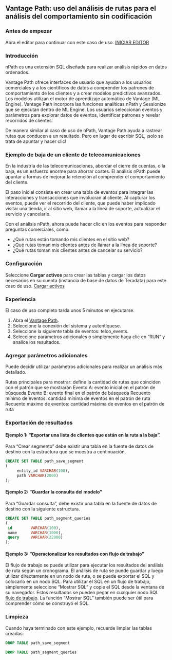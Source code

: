 Vantage Path: uso del análisis de rutas para el análisis del comportamiento sin codificación
--------------------------------------------------------------------------------------------

### Antes de empezar

Abra el editor para continuar con este caso de uso. [INICIAR EDITOR](#data=%7B%22navigateTo%22:%22editor%22%7D)

### Introducción

nPath es una extensión SQL diseñada para realizar análisis rápidos en datos ordenados.

Vantage Path ofrece interfaces de usuario que ayudan a los usuarios comerciales y a los científicos de datos a comprender los patrones de comportamiento de los clientes y a crear modelos predictivos avanzados. Los modelos utilizan el motor de aprendizaje automático de Vantage (ML Engine). Vantage Path incorpora las funciones analíticas nPath y Sessionize que se ejecutan dentro de ML Engine. Los usuarios seleccionan eventos y parámetros para explorar datos de eventos, identificar patrones y revelar recorridos de clientes.

De manera similar al caso de uso de nPath, Vantage Path ayuda a rastrear rutas que conducen a un resultado. Pero en lugar de escribir SQL, ¡solo se trata de apuntar y hacer clic!

### Ejemplo de baja de un cliente de telecomunicaciones

En la industria de las telecomunicaciones, abordar el cierre de cuentas, o la baja, es un esfuerzo enorme para ahorrar costes. El análisis nPath puede apuntar a formas de mejorar la retención al comprender el comportamiento del cliente.

El paso inicial consiste en crear una tabla de eventos para integrar las interacciones y transacciones que involucran al cliente. Al capturar los eventos, puede ver el recorrido del cliente, que puede haber implicado visitar una tienda, ir al sitio web, llamar a la línea de soporte, actualizar el servicio y cancelarlo.

Con el análisis nPath, ahora puede hacer clic en los eventos para responder preguntas comerciales, como:

-   ¿Qué rutas están tomando mis clientes en el sitio web?
-   ¿Qué rutas toman mis clientes antes de llamar a la línea de soporte?
-   ¿Qué rutas toman mis clientes antes de cancelar su servicio?

### Configuración

Seleccione **Cargar activos** para crear las tablas y cargar los datos necesarios en su cuenta (instancia de base de datos de Teradata) para este caso de uso. [Cargar activos](#data=%7B%22id%22:%22Telco%22%7D)

### Experiencia

El caso de uso completo tarda unos 5 minutos en ejecutarse.

1.  Abra el [Vantage Path](/path-analyzer).
2.  Seleccione la conexión del sistema y autentíquese.
3.  Seleccione la siguiente tabla de eventos: telco\_events.
4.  Seleccione parámetros adicionales o simplemente haga clic en “RUN” y analice los resultados.

### Agregar parámetros adicionales

Puede decidir utilizar parámetros adicionales para realizar un análisis más detallado.

Rutas principales para mostrar: define la cantidad de rutas que coinciden con el patrón que se mostrarán Evento A: evento inicial en el patrón de búsqueda Evento B: evento final en el patrón de búsqueda Recuento mínimo de eventos: cantidad mínima de eventos en el patrón de ruta Recuento máximo de eventos: cantidad máxima de eventos en el patrón de ruta

### Exportación de resultados

#### Ejemplo 1: “Exportar una lista de clientes que están en la ruta a la baja”.

Para “Crear segmento” debe existir una tabla en la fuente de datos de destino con la estructura que se muestra a continuación.

```sql
CREATE SET TABLE path_save_segment
(
     entity_id VARCHAR(100),
     path VARCHAR(2000)
);
```

#### Ejemplo 2: “Guardar la consulta del modelo”

Para “Guardar consulta”, debe existir una tabla en la fuente de datos de destino con la siguiente estructura.

```sql
CREATE SET TABLE path_segment_queries
(
 id        VARCHAR(100),
 name      VARCHAR(1000),
 query     VARCHAR(32000)
);
```

#### Ejemplo 3: “Operacionalizar los resultados con flujo de trabajo”

El flujo de trabajo se puede utilizar para ejecutar los resultados del análisis de ruta según un cronograma. El análisis de ruta se puede guardar y luego utilizar directamente en un nodo de ruta, o se puede exportar el SQL y colocarlo en un nodo SQL. Para utilizar el SQL en un flujo de trabajo, simplemente seleccione “Mostrar SQL” y copie el SQL desde la ventana de su navegador. Estos resultados se pueden pegar en cualquier nodo SQL [flujo de trabajo](/flujo%20de%20trabajo/). La función “Mostrar SQL” también puede ser útil para comprender cómo se construyó el SQL.

### Limpieza

Cuando haya terminado con este ejemplo, recuerde limpiar las tablas creadas:

```sql
DROP TABLE path_save_segment
```

```sql
DROP TABLE path_segment_queries
```
